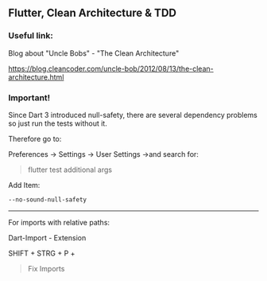## Flutter, Clean Architecture & TDD

### Useful link:

Blog about "Uncle Bobs" - "The Clean Architecture"

https://blog.cleancoder.com/uncle-bob/2012/08/13/the-clean-architecture.html

### Important!

Since Dart 3 introduced null-safety, there are several dependency problems so just run the tests without it.

Therefore go to:

Preferences -> Settings -> User Settings ->and search for:


> flutter test additional args


Add Item:
```sh 
--no-sound-null-safety
```


---

For imports with relative paths:

Dart-Import - Extension

SHIFT + STRG + P +
> Fix Imports 
